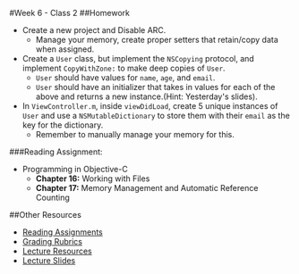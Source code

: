 #Week 6 - Class 2
##Homework
* Create a new project and Disable ARC.  
	* Manage your memory, create proper setters that retain/copy data when assigned.  
* Create a `User` class, but implement the `NSCopying` protocol, and implement `CopyWithZone:` to make deep copies of `User`.  
	* `User` should have values for `name`, `age`, and `email`.  
	* `User` should have an initializer that takes in values for each of the above and returns a new instance.(Hint: Yesterday's slides).
* In `ViewController.m`, inside `viewDidLoad`, create 5 unique instances of `User` and use a `NSMutableDictionary` to store them with their `email` as the key for the dictionary.  
	* Remember to manually manage your memory for this.  

###Reading Assignment:
* Programming in Objective-C
  * **Chapter 16:** Working with Files
  * **Chapter 17:** Memory Management and Automatic Reference Counting

##Other Resources
* [Reading Assignments](../../Resources/ra-grading-standard/)
* [Grading Rubrics](../../Resources/)
* [Lecture Resources](lecture/)
* [Lecture Slides](https://www.icloud.com/keynote/000m0shf3CzsBXOPgyE5yadjw#Week6_Day2)
